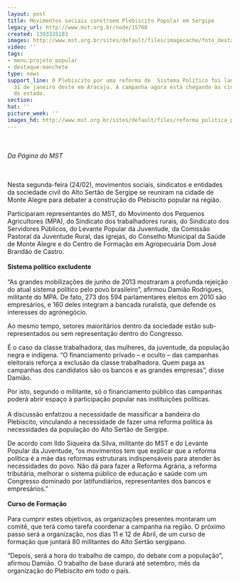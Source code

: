 ```yaml
---
layout: post
title: Movimentos sociais constroem Plebiscito Popular em Sergipe
legacy_url: http://www.mst.org.br/node/15768
created: 1393335183
images: http://www.mst.org.br/sites/default/files/imagecache/foto_destaque/reforma_politica_protesto22.jpg
video: ''
tags:
- menu:projeto popular
- destaque:manchete
type: news
support_line: O Plebiscito por uma reforma do  Sistema Político foi lançado no dia
  31 de janeiro deste em Aracaju. A campanha agora está chegando às cinco regiões
  do estado.
section: 
hat: ''
picture_week: ''
images_hd: http://www.mst.org.br/sites/default/files/reforma_politica_protesto22.jpg
---
```

<p><br><br><em>Da Página do&nbsp;MST</em></p><p><br><br>Nesta segunda-feira (24/02), movimentos sociais, sindicatos e entidades da sociedade civil do Alto Sertão de Sergipe se reuniram na cidade de Monte Alegre para debater a construção do Plebiscito popular na região.</p><p>Participaram representantes do MST, do Movimento dos Pequenos Agricultores (MPA), do Sindicato dos trabalhadores rurais, do Sindicato dos Servidores Públicos, do Levante Popular da Juventude, da Comissão Pastoral da Juventude Rural, das igrejas, do Conselho Municipal da Saúde de Monte Alegre e do Centro de Formação em Agropecuária Dom José Brandão de Castro.<br><br><strong>Sistema político excludente<br></strong><br>“As grandes mobilizações de junho de 2013 mostraram a profunda rejeição do atual sistema político pelo povo brasileiro”, afirmou Damião Rodrigues, militante do MPA. De fato, 273 dos 594 parlamentares eleitos em 2010 são empresários, e 160 deles integram a bancada ruralista, que defende os interesses do agronegócio.</p><p>Ao mesmo tempo, setores maioritários dentro da sociedade estão sub-representados ou sem representação dentro do Congresso.</p><p>É o caso da classe trabalhadora, das mulheres, da juventude, da população negra e indígena. “O financiamento privado – e oculto – das campanhas eleitorais reforça a exclusão da classe trabalhadora. Quem paga as campanhas dos candidatos são os bancos e as grandes empresas”, disse Damião.</p><p>Por isto, segundo o militante, só o financiamento público das campanhas poderá abrir espaço à participação popular nas instituições políticas.<br><br>A discussão enfatizou a necessidade de massificar a bandeira do Plebiscito, vinculando a necessidade de fazer uma reforma política às necessidades da população do Alto Sertão de Sergipe.</p><p>De acordo com Ildo Siqueira da Silva, militante do MST e do Levante Popular da Juventude, “os movimentos tem que explicar que a reforma política é a mãe das reformas estruturais indispensáveis para atender às necessidades do povo. Não dá para fazer a Reforma Agrária, a reforma tributária, melhorar o sistema público de educação e saúde com um Congresso dominado por latifundiários, representantes dos bancos e empresários.”<br><br><strong>Curso de Formação</strong><br><br>Para cumprir estes objetivos, as organizações presentes montaram um comitê, que terá como tarefa coordenar a campanha na região. O próximo passo será a organização, nos dias 11 e 12 de Abril, de um curso de formação que juntará 80 militantes do Alto Sertão sergipano.</p><p>“Depois, será a hora do trabalho de campo, do debate com a população”, afirmou Damião. O trabalho de base durará até setembro, mês da organização do Plebiscito em todo o país.<br>&nbsp;</p>
